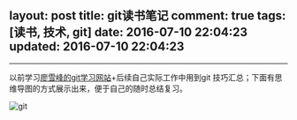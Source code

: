 layout: post
title: git读书笔记
comment: true
tags: [读书, 技术, git]
date: 2016-07-10 22:04:23
updated: 2016-07-10 22:04:23
---

------
以前学习[廖雪峰的git学习网站](http://www.liaoxuefeng.com/wiki/0013739516305929606dd18361248578c67b8067c8c017b000)+后续自己实际工作中用到git 技巧汇总；下面有思维导图的方式展示出来，便于自己的随时总结复习。
<!-- more -->
![git](http://oa1wnpe3m.bkt.clouddn.com/LearnGit.png  "git")